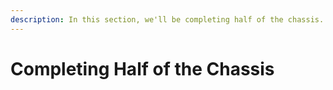 ```yaml
---
description: In this section, we'll be completing half of the chassis.
---
```


# Completing Half of the Chassis

